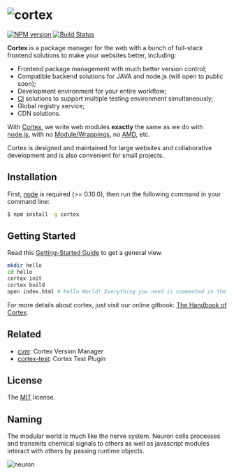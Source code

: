 # ![cortex](https://raw.githubusercontent.com/cortexjs/cortex/master/screenshots/logo+text.png)

[![NPM version](https://badge.fury.io/js/cortex.png)](http://badge.fury.io/js/cortex) [![Build Status](https://travis-ci.org/cortexjs/cortex.png?branch=master)](https://travis-ci.org/cortexjs/cortex)

**Cortex** is a package manager for the web with a bunch of full-stack frontend solutions to make your websites better, including:

- Frontend package management with much better version control;
- Compatible backend solutions for JAVA and node.js (will open to public soon);
- Development environment for your entire workflow;
- [CI](http://en.wikipedia.org/wiki/Continuous_integration) solutions to support multiple testing environment simultaneously;
- Global registry service;
- CDN solutions.

With [Cortex](https://github.com/cortexjs/cortex), we write web modules **exactly** the same as we do with [node.js](http://nodejs.org), with no [Module/Wrappings](http://wiki.commonjs.org/wiki/Modules/Wrappings), no [AMD](http://wiki.commonjs.org/wiki/Modules/AsynchronousDefinition), etc.

Cortex is designed and maintained for large websites and collaborative development and is also convenient for small projects.

## Installation

First, [node](http://nodejs.org) is required (>= 0.10.0), then run the following command in your command line:

```bash
$ npm install -g cortex
```

## Getting Started

Read this [Getting-Started Guide](http://ctx.io/get-started) to get a general view.

```bash
mkdir hello
cd hello
cortex init
cortex build
open index.html # Hello World! Everything you need is commented in the source code!
```

For more details about cortex, just visit our online gitbook: [The Handbook of Cortex](http://book.ctx.io/).


## Related

- [cvm](https://github.com/cortexjs/cvm): Cortex Version Manager
- [cortex-test](https://github.com/cortexjs/cortex-test): Cortex Test Plugin

## License

The [MIT](https://github.com/cortexjs/cortex/blob/master/LICENSE-MIT) license.

## Naming

The modular world is much like the nerve system. Neuron cells processes and transmits chemical signals to others as well as javascript modules interact with others by passing runtime objects.

![neuron](https://raw.githubusercontent.com/cortexjs/cortex/master/screenshots/neurons.jpg)
